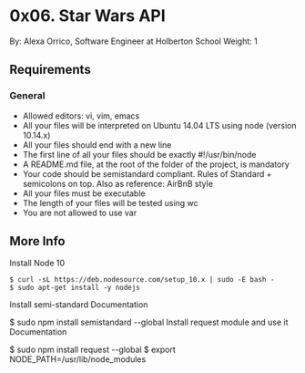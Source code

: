 # 0x06. Star Wars API
 By: Alexa Orrico, Software Engineer at Holberton School
 Weight: 1 

## Requirements

### General
* Allowed editors: vi, vim, emacs
* All your files will be interpreted on Ubuntu 14.04 LTS using node (version 10.14.x)
* All your files should end with a new line
* The first line of all your files should be exactly #!/usr/bin/node
* A README.md file, at the root of the folder of the project, is mandatory
* Your code should be semistandard compliant. Rules of Standard + semicolons on top. Also as reference: AirBnB style
* All your files must be executable
* The length of your files will be tested using wc
* You are not allowed to use var

## More Info
Install Node 10
```
$ curl -sL https://deb.nodesource.com/setup_10.x | sudo -E bash -
$ sudo apt-get install -y nodejs
```

Install semi-standard
Documentation

$ sudo npm install semistandard --global
Install request module and use it
Documentation

$ sudo npm install request --global
$ export NODE_PATH=/usr/lib/node_modules